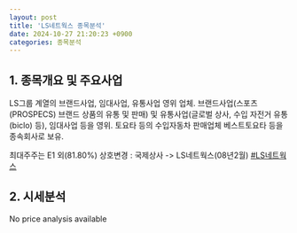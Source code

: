 ```yaml
---
layout: post
title: 'LS네트웍스 종목분석'
date: 2024-10-27 21:20:23 +0900
categories: 종목분석
---
```


## 1. 종목개요 및 주요사업

LS그룹 계열의 브랜드사업, 임대사업, 유통사업 영위 업체. 브랜드사업(스포츠(PROSPECS) 브랜드 상품의 유통 및 판매) 및 유통사업(글로벌 상사, 수입 자전거 유통(biclo) 등), 임대사업 등을 영위. 토요타 등의 수입자동차 판매업체 베스트토요타 등을 종속회사로 보유.

최대주주는 E1 외(81.80%) 상호변경 : 국제상사 -> LS네트웍스(08년2월)
[#LS네트웍스](#)

## 2. 시세분석

No price analysis available
